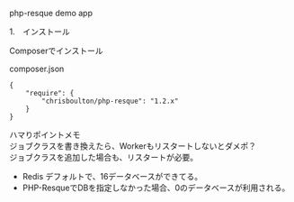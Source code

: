 php-resque demo app


1.　インストール

Composerでインストール

composer.json

```
{
    "require": {
        "chrisboulton/php-resque": "1.2.x"
    }
}	
```



ハマりポイントメモ  
ジョブクラスを書き換えたら、Workerもリスタートしないとダメポ？  
ジョブクラスを追加した場合も、リスタートが必要。


* Redis デフォルトで、16データベースができてる。
* PHP-ResqueでDBを指定しなかった場合、0のデータベースが利用される。

